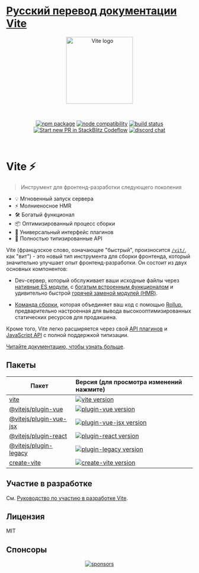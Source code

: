 # [Русский перевод документации Vite](https://merry-axolotl-b822e8.netlify.app/guide/)


<p align="center">
  <a href="https://vite.dev" target="_blank" rel="noopener noreferrer">
    <img width="180" src="https://vite.dev/logo.svg" alt="Vite logo">
  </a>
</p>
<br/>
<p align="center">
  <a href="https://npmjs.com/package/vite"><img src="https://img.shields.io/npm/v/vite.svg" alt="npm package"></a>
  <a href="https://nodejs.org/en/about/releases/"><img src="https://img.shields.io/node/v/vite.svg" alt="node compatibility"></a>
  <a href="https://github.com/vitejs/vite/actions/workflows/ci.yml"><img src="https://github.com/vitejs/vite/actions/workflows/ci.yml/badge.svg?branch=main" alt="build status"></a>
  <a href="https://pr.new/vitejs/vite"><img src="https://developer.stackblitz.com/img/start_pr_dark_small.svg" alt="Start new PR in StackBlitz Codeflow"></a>
  <a href="https://chat.vite.dev"><img src="https://img.shields.io/badge/chat-discord-blue?style=flat&logo=discord" alt="discord chat"></a>
</p>
<br/>

# Vite ⚡

> Инструмент для фронтенд-разработки следующего поколения

- 💡 Мгновенный запуск сервера
- ⚡️ Молниеносное HMR
- 🛠️ Богатый функционал
- 📦 Оптимизированный процесс сборки
- 🔩 Универсальный интерфейс плагинов
- 🔑 Полностью типизированные API

Vite (французское слово, означающее "быстрый", произносится [`/vit/`](https://cdn.jsdelivr.net/gh/vitejs/vite@main/docs/public/vite.mp3), как "вит") - это новый тип инструмента для сборки фронтенда, который значительно улучшает опыт фронтенд-разработки. Он состоит из двух основных компонентов:

- Dev-сервер, который обслуживает ваши исходные файлы через [нативные ES модули](https://developer.mozilla.org/en-US/docs/Web/JavaScript/Guide/Modules), с [богатым встроенным функционалом](https://vite.dev/guide/features.html) и удивительно быстрой [горячей заменой модулей (HMR)](https://vite.dev/guide/features.html#hot-module-replacement).

- [Команда сборки](https://vite.dev/guide/build.html), которая объединяет ваш код с помощью [Rollup](https://rollupjs.org), предварительно настроенная для вывода высокооптимизированных статических ресурсов для продакшена.

Кроме того, Vite легко расширяется через свой [API плагинов](https://vite.dev/guide/api-plugin.html) и [JavaScript API](https://vite.dev/guide/api-javascript.html) с полной поддержкой типизации.

[Читайте документацию, чтобы узнать больше](https://vite.dev).

## Пакеты

| Пакет                                             | Версия (для просмотра изменений нажмите)                                                                                                      |
| ------------------------------------------------- | :----------------------------------------------------------------------------------------------------------------------------------- |
| [vite](packages/vite)                             | [![vite version](https://img.shields.io/npm/v/vite.svg?label=%20)](packages/vite/CHANGELOG.md)                                       |
| [@vitejs/plugin-vue](packages/plugin-vue)         | [![plugin-vue version](https://img.shields.io/npm/v/@vitejs/plugin-vue.svg?label=%20)](packages/plugin-vue/CHANGELOG.md)             |
| [@vitejs/plugin-vue-jsx](packages/plugin-vue-jsx) | [![plugin-vue-jsx version](https://img.shields.io/npm/v/@vitejs/plugin-vue-jsx.svg?label=%20)](packages/plugin-vue-jsx/CHANGELOG.md) |
| [@vitejs/plugin-react](packages/plugin-react)     | [![plugin-react version](https://img.shields.io/npm/v/@vitejs/plugin-react.svg?label=%20)](packages/plugin-react/CHANGELOG.md)       |
| [@vitejs/plugin-legacy](packages/plugin-legacy)   | [![plugin-legacy version](https://img.shields.io/npm/v/@vitejs/plugin-legacy.svg?label=%20)](packages/plugin-legacy/CHANGELOG.md)    |
| [create-vite](packages/create-vite)               | [![create-vite version](https://img.shields.io/npm/v/create-vite.svg?label=%20)](packages/create-vite/CHANGELOG.md)                  |

## Участие в разработке

См. [Руководство по участию в разработке Vite](https://github.com/vitejs/vite/blob/main/CONTRIBUTING.md).

## Лицензия

MIT

## Спонсоры

<p align="center">
  <a target="_blank" href="https://github.com/sponsors/yyx990803">
    <img alt="sponsors" src="https://sponsors.vuejs.org/vite.svg">
  </a>
</p>
